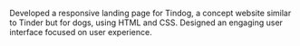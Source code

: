 
Developed a responsive landing page for Tindog, a concept website similar to Tinder but for dogs, using HTML and CSS. Designed an engaging user interface focused on user experience.
